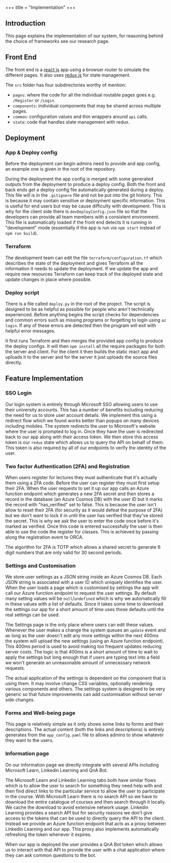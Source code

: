 +++
title = "Implementation"
+++

## Introduction

This page explains the implementation of our system, for reasoning behind the choice of frameworks see our research page.

## Front End

The front end is a [react js](https://reactjs.org/) app using a browser router to simulate the different pages. It also uses [redux js](https://redux.js.org/) for state management.

The `src` folder has four subdirectories worthy of mention:
- `pages`: where the code for all the individual routable pages goes e.g. `/Register` or `/Login`.
- `components`: individual components that may be shared across multiple pages.
- `common`: configuration values and thin wrappers around `api` calls.
- `state`: code that handles state management with redux.

## Deployment

### App & Deploy config

Before the deployment can begin admins need to provide and app config, an example one is given in the root of the repository.

During the deployment the app config is merged with some generated outputs from the deployment to produce a deploy config. Both the front and back ends get a deploy config file automatically generated during a deploy. This file will is in the `.gitignore` file and not be put into the git history. This is because it may contain sensitive or deployment specific information. This is useful for end users but may be cause difficulty with development. This is why for the client side there is `devDeployConfig.json` file so that the developers can provide all team members with a consistent environment. This file is automatically loaded if the front end detects it is running in "development" mode (essentially if the app is run via `npm start` instead of `npm run build`).

### Terraform

The development team can edit the file `terraform/configuration.tf` which describes the state of the deployment and gives Terraform all the information it needs to update the deployment. If we update the app and require new resources Terraform can keep track of the deployed state and update changes in place where possible.

### Deploy script

There is a file called `deploy.py` in the root of the project. The script is designed to be as helpful as possible for people who aren't technically experienced. Before anything begins the script checks for dependencies and common errors such as missing programs or forgetting to login using `az login`. If any of these errors are detected then the program will exit with helpful error messages.

It first runs Terraform and then merges the provided app config to produce the deploy configs. It will then `npm install` all the require packages for both the server and client. For the client it then builds the static react app and uploads it to the server and for the server it just uploads the source files directly.

## Feature Implementation

### SSO Login

Our login system is entirely through Microsoft SSO allowing users to use their university accounts. This has a number of benefits including reducing the need for us to store user account details. We implement this using a redirect flow which we found works better than popups on many devices including mobiles. The system redirects the user to Microsoft's website where the user is prompted to log in. Once they have the user is redirected back to our app along with their access token. We then store this access token is our `redux` state which allows us to query the API on behalf of them. This token is also required by all of our endpoints to verify the identity of the user.

### Two factor Authentication (2FA) and Registration

When users register for lectures they must authenticate that it's actually them using a 2FA code. Before the user can register they must first setup their 2FA. When the user requests to set it up our app calls an Azure function endpoint which generates a new 2FA secret and then stores a record in the database (an Azure Cosmos DB) with the user ID but it marks the record with "has_verified" set to false. This is because the user isn't allow to reset their 2FA (for security as it would defeat the purpose of 2FA) but we don't want to lock it in until the user has verified that they've stored the secret. This is why we ask the user to enter the code once before it's marked as verified. Once this code is entered successfully the user is then able to use the code the register for classes. This is achieved by passing along the registration event to ORCA.

The algorithm for 2FA is TOTP which allows a shared secret to generate 6 digit numbers that are only valid for 30 second periods.

### Settings and Customisation

We store user settings as a JSON string inside an Azure Cosmos DB. Each JSON string is associated with a user ID which uniquely identifies the user. When the user loads a page which is customised by settings the app will call our Azure function endpoint to request the user settings. By default many setting values will be `null`/`undefined`  which is why we automatically fill in these values with a list of defaults. Since it takes some time to download the settings our app for a short amount of time uses these defaults until the real settings can be used.

The Settings page is the only place where users can edit these values. Whenever the user makes a change the system queues an `update` event and as long as the user doesn't edit any more settings within the next 400ms the system will upload the new settings (using an Azure function endpoint). This 400ms period is used to avoid making too frequent updates reducing server costs. The logic is that 400ms is a short amount of time to wait to apply the settings but long enough that if users are typing text into a field we won't generate an unreasonable amount of unnecessary network requests.

The actual application of the settings is dependent on the component that is using them. It may involve change CSS variables, optionally rendering various components and others. The settings system is designed to be very generic so that future improvements can add customisation without server side changes.

### Forms and Well-being page

This page is relatively simple as it only shows some links to forms and their descriptions. The actual content (both the links and descriptions) is entirely generates from the `app_config.yaml` file to allows admins to show whatever they want to the users.

### Information page

On our information page we directly integrate with several APIs including Microsoft Learn, Linkedin Learning and QnA Bot.

The Microsoft Learn and Linkedin Learning tabs both have similar flows which is to allow the user to search for something they need help with and then find direct links to the particular service to allow the user to participate in the course. With Microsoft Learn there is no search API so we have to download the entire catalogue of courses and then search through it locally. We cache the download to avoid extensive network usage. Linkedin Learning provides a search API but for security reasons we don't give access to the tokens that can be used to directly query the API to the client. Instead we provide an Azure function endpoint that acts as a proxy between Linkedin Learning and our app. This proxy also implements automatically refreshing the token whenever it expires.

When our app is deployed the user provides a QnA Bot token which allows us to interact with that API to provide the user with a chat application where they can ask common questions to the bot.